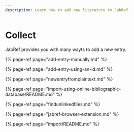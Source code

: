 ```yaml
---
description: Learn how to add new literature to JabRef.
---
```


# Collect

JabRef provides you with many wayts to add a new entry.

{% page-ref page="add-entry-manually.md" %}

{% page-ref page="add-entry-using-an-id.md" %}

{% page-ref page="newentryfromplaintext.md" %}

{% page-ref page="import-using-online-bibliographic-database/README.md" %}

{% page-ref page="findunlinkedfiles.md" %}

{% page-ref page="jabref-browser-extension.md" %}

{% page-ref page="import/README.md" %}

















